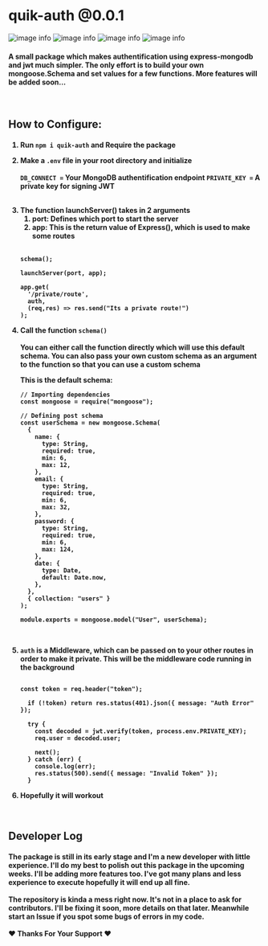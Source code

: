 # quik-auth @0.0.1

![image info](https://img.shields.io/github/issues/CyberFlaw/json-auth)
![image info](https://img.shields.io/github/forks/CyberFlaw/json-auth)
![image info](https://img.shields.io/github/stars/CyberFlaw/json-auth)
![image info](https://img.shields.io/github/license/CyberFlaw/json-auth)

<h4>A small package which makes authentification using express-mongodb and jwt much simpler. The only effort is to build your own mongoose.Schema and set values for a few functions. More features will be added soon...

<br/>
<br/>

<br>

<h2> How to Configure:
<h4>
<ol>
<li>

Run `npm i quik-auth` and Require the package

<!-- <li>

Run `npm i json-auth` -->

<li>

Make a `.env` file in your root directory and initialize
<br/>
<br/>
`DB_CONNECT =` Your MongoDB authentification endpoint
`PRIVATE_KEY =` A private key for signing JWT

<br>

<li>The function launchServer() takes in 2 arguments
<ol>
<li> port: Defines which port to start the server
<li> app: This is the return value of Express(), which is used to make some routes 
</ol>
<br>

```
schema();

launchServer(port, app);

app.get(
  '/private/route',
  auth,
  (req,res) => res.send("Its a private route!")
);
```

<li>

Call the function `schema()`
<br>
<br>
You can either call the function directly which will use this default schema. You can also pass your own custom schema as an argument to the function so that you can use a custom schema

This is the default schema:

```
// Importing dependencies
const mongoose = require("mongoose");

// Defining post schema
const userSchema = new mongoose.Schema(
  {
    name: {
      type: String,
      required: true,
      min: 6,
      max: 12,
    },
    email: {
      type: String,
      required: true,
      min: 6,
      max: 32,
    },
    password: {
      type: String,
      required: true,
      min: 6,
      max: 124,
    },
    date: {
      type: Date,
      default: Date.now,
    },
  },
  { collection: "users" }
);

module.exports = mongoose.model("User", userSchema);

```

<br>

<li>

`auth` is a Middleware, which can be passed on to your other routes in order to make it private. This will be the middleware code running in the background

```

const token = req.header("token");

  if (!token) return res.status(401).json({ message: "Auth Error" });

  try {
    const decoded = jwt.verify(token, process.env.PRIVATE_KEY);
    req.user = decoded.user;

    next();
  } catch (err) {
    console.log(err);
    res.status(500).send({ message: "Invalid Token" });
  }

```

<li>Hopefully it will workout
</ol>

<br>

<h2>Developer Log
<h4>
The package is still in its early stage and I'm a new developer with little experience. I'll do my best to polish out this package in the upcoming weeks. I'll be adding more features too. I've got many plans and less experience to execute hopefully it will end up all fine.
<br>
<br>
The repository is kinda a mess right now. It's not in a place to ask for contributors. I'll be fixing it soon,  more details on that later. Meanwhile start an Issue if you spot some bugs of errors in my code. 
<br>
<br>
❤ Thanks For Your Support ❤
